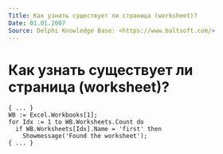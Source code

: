 ```yaml
---
Title: Как узнать существует ли страница (worksheet)?
Date: 01.01.2007
Source: Delphi Knowledge Base: <https://www.baltsoft.com/>
---
```



Как узнать существует ли страница (worksheet)?
==============================================

    { ... }
    WB := Excel.Workbooks[1];
    for Idx := 1 to WB.Worksheets.Count do
      if WB.Worksheets[Idx].Name = 'first' then
        Showmessage('Found the worksheet');
    { ... }

